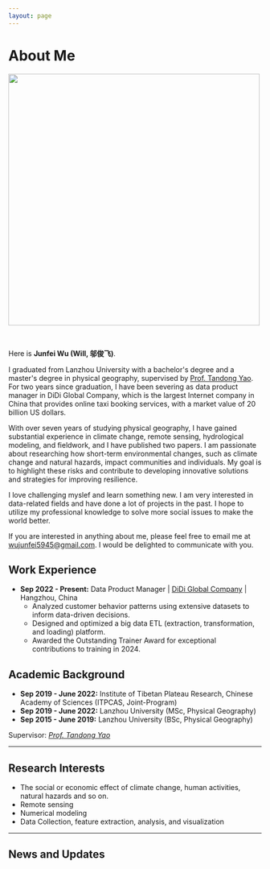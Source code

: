 ```yaml
---
layout: page
---
```


# About Me

[//]: # (height="480")
<img src="https://junfeiwu.github.io/junfei01.JPG" class="floatpic" width="500" >

<br>

Here is **Junfei Wu (Will, 邬俊飞)**.

I graduated from Lanzhou University with a bachelor's degree and a master's degree in physical geography, supervised by
[Prof. Tandong Yao](http://tdyao.itpcas.ac.cn/). For two years since graduation, I have been severing as data product
manager in DiDi Global Company, which is the largest Internet company in China that provides online taxi booking
services, with a market value of 20 billion US dollars.

With over seven years of studying physical geography, I have gained substantial experience in climate change, remote sensing, hydrological modeling, and fieldwork, and I have published two papers. I am passionate about researching how short-term environmental changes, such as climate change and natural hazards, impact communities and individuals. My goal is to highlight these risks and contribute to developing innovative solutions and strategies for improving resilience.


I love challenging myslef and learn something new. I am very interested in data-related fields and have done a lot of projects in the past. I hope to
utilize my professional knowledge to solve more social issues to make the world better. 

If you are interested in anything about me, please feel free to email me
at [wujunfei5945@gmail.com](wujunfei5945@gmail.com). I would be delighted to communicate with you.

## Work Experience

- **Sep 2022 - Present:** Data Product Manager | [DiDi Global Company](https://www.didiglobal.com/about-didi/about-us) |
  Hangzhou, China
  - Analyzed customer behavior patterns using extensive datasets to inform data-driven decisions.
  - Designed and optimized a big data ETL (extraction, transformation, and loading) platform. 
  - Awarded the Outstanding Trainer Award for exceptional contributions to training in 2024.

## Academic Background

- **Sep 2019 - June 2022:** Institute of Tibetan Plateau Research, Chinese Academy of Sciences (ITPCAS, Joint-Program)
- **Sep 2019 - June 2022:** Lanzhou University (MSc, Physical Geography)
- **Sep 2015 - June 2019:** Lanzhou University (BSc, Physical Geography)

Supervisor: *[Prof. Tandong Yao](http://tdyao.itpcas.ac.cn/)*

---

## Research Interests

- The social or economic effect of climate change, human activities, natural hazards and so on.
- Remote sensing
- Numerical modeling
- Data Collection, feature extraction, analysis, and visualization

---

## News and Updates

